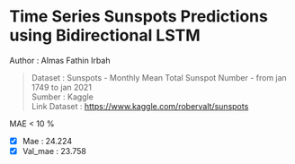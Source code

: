 # Time Series Sunspots Predictions using Bidirectional LSTM
Author : Almas Fathin Irbah

> Dataset : Sunspots - Monthly Mean Total Sunspot Number - from jan 1749 to jan 2021 \
> Sumber : Kaggle \
> Link Dataset : https://www.kaggle.com/robervalt/sunspots

MAE < 10 %
- [x] Mae     : 24.224 
- [x] Val_mae : 23.758
